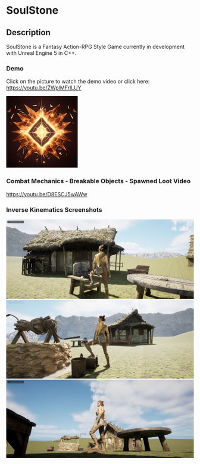 # SoulStone

## Description
SoulStone is a Fantasy Action-RPG Style Game currently in development with Unreal Engine 5 in C++.

### Demo
Click on the picture to watch the demo video or click here: https://youtu.be/ZWplMFrlLUY

[![IMAGE ALT TEXT](https://github.com/Kareemhegazy133/SoulStone/blob/main/SoulStone.png)](https://youtu.be/ZWplMFrlLUY "Demo Video")

### Combat Mechanics - Breakable Objects - Spawned Loot Video

https://youtu.be/D8ESCJ5wAWw

### Inverse Kinematics Screenshots

<img src="https://github.com/Kareemhegazy133/SoulStone/blob/main/Screenshots/Inverse_Kinematics_1.png" ><br>
<img src="https://github.com/Kareemhegazy133/SoulStone/blob/main/Screenshots/Inverse_Kinematics_2.png" ><br>
<img src="https://github.com/Kareemhegazy133/SoulStone/blob/main/Screenshots/Inverse_Kinematics_3.png" ><br>

